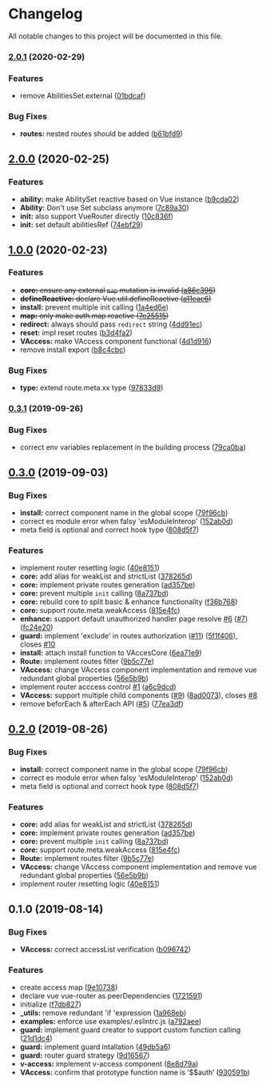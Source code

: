 # Changelog

All notable changes to this project will be documented in this file.

### [2.0.1](https://github.com/lbwa/v-access/compare/v2.0.0...v2.0.1) (2020-02-29)


### Features

* remove AbilitiesSet.external ([01bdcaf](https://github.com/lbwa/v-access/commit/01bdcaf5b4bd399e438c22a1e295e0aa743eb9d1))


### Bug Fixes

* **routes:** nested routes should be added ([b61bfd9](https://github.com/lbwa/v-access/commit/b61bfd9d1cfd97b14a4f7067efb5feca446be46a))

## [2.0.0](https://github.com/lbwa/v-access/compare/v1.0.0...v2.0.0) (2020-02-25)


### Features

* **ability:** make AbilitySet reactive based on Vue instance ([b9cda02](https://github.com/lbwa/v-access/commit/b9cda025ccd56cd4c3e3ca7d7c66eabc13ddbc2e))
* **Ability:** Don't use Set subclass anymore ([7c89a30](https://github.com/lbwa/v-access/commit/7c89a3062233f9b5dccf421531947e025de35c7e))
* **init:** also support VueRouter directly ([10c836f](https://github.com/lbwa/v-access/commit/10c836f7987a2614e4b55c80310e0a0dfdd7ed6e))
* **init:** set default abilitiesRef ([74ebf29](https://github.com/lbwa/v-access/commit/74ebf29df66ec70752908904b7399d149095c65d))

## [1.0.0](https://github.com/lbwa/v-access/compare/v0.3.1...v1.0.0) (2020-02-23)

### Features

- ~~**core:** ensure any external `map` mutation is invalid ([a86c396](https://github.com/lbwa/v-access/commit/a86c396961b82462a0fef91befc60ec7b76c982c))~~
- ~~**defineReactive:** declare Vue.util.defineReactive ([a11cac6](https://github.com/lbwa/v-access/commit/a11cac69c855fbf09a324c20ca76f912834cdd06))~~
- **install:** prevent multiple init calling ([1a4ed6e](https://github.com/lbwa/v-access/commit/1a4ed6eddcc014d00bb169e3217a4038a857cbe4))
- ~~**map:** only make auth.map reactive ([7e25515](https://github.com/lbwa/v-access/commit/7e255155526ece21bb53bab8c29e2cbcd86ab12f))~~
- **redirect:** always should pass `redirect` string ([4dd91ec](https://github.com/lbwa/v-access/commit/4dd91ec5b07735d4dcc50ce8632e367a819cbb54))
- **reset:** impl reset routes ([b3d4fa2](https://github.com/lbwa/v-access/commit/b3d4fa2a0e53f0cd556da7ea8ef370975cb67303))
- **VAccess:** make VAccess component functional ([4d1d916](https://github.com/lbwa/v-access/commit/4d1d916c61e701642fa6cd19be8b73799a3d2e55))
- remove install export ([b8c4cbc](https://github.com/lbwa/v-access/commit/b8c4cbcce3b605a5d5ddd4a4ee4e549753b6240f))

### Bug Fixes

- **type:** extend route.meta.xx type ([97833d9](https://github.com/lbwa/v-access/commit/97833d9753133f32872c7639e76382d35036c59b))

### [0.3.1](https://github.com/lbwa/v-access/compare/v0.3.0...v0.3.1) (2019-09-26)

### Bug Fixes

- correct env variables replacement in the building process ([79ca0ba](https://github.com/lbwa/v-access/commit/79ca0ba))

## [0.3.0](https://github.com/lbwa/v-access/compare/v0.1.0...v0.3.0) (2019-09-03)

### Bug Fixes

- **install:** correct <v-access> component name in the global scope ([79f96cb](https://github.com/lbwa/v-access/commit/79f96cb))
- correct es module error when falsy 'esModuleInterop' ([152ab0d](https://github.com/lbwa/v-access/commit/152ab0d))
- meta field is optional and correct hook type ([808d5f7](https://github.com/lbwa/v-access/commit/808d5f7))

### Features

- implement router resetting logic ([40e8151](https://github.com/lbwa/v-access/commit/40e8151))
- **core:** add alias for weakList and strictList ([378265d](https://github.com/lbwa/v-access/commit/378265d))
- **core:** implement private routes generation ([ad357be](https://github.com/lbwa/v-access/commit/ad357be))
- **core:** prevent multiple `init` calling ([8a737bd](https://github.com/lbwa/v-access/commit/8a737bd))
- **core:** rebuild core to split basic & enhance functionality ([f36b768](https://github.com/lbwa/v-access/commit/f36b768))
- **core:** support route.meta.weakAccess ([815e4fc](https://github.com/lbwa/v-access/commit/815e4fc))
- **enhance:** support default unauthorized handler page resolve [#6](https://github.com/lbwa/v-access/issues/6) ([#7](https://github.com/lbwa/v-access/issues/7)) ([fc24e20](https://github.com/lbwa/v-access/commit/fc24e20))
- **guard:** implement 'exclude' in routes authorization ([#11](https://github.com/lbwa/v-access/issues/11)) ([5f1f406](https://github.com/lbwa/v-access/commit/5f1f406)), closes [#10](https://github.com/lbwa/v-access/issues/10)
- **install:** attach install function to VAccesCore ([6ea71e9](https://github.com/lbwa/v-access/commit/6ea71e9))
- **Route:** implement routes filter ([9b5c77e](https://github.com/lbwa/v-access/commit/9b5c77e))
- **VAccess:** change VAccess component implementation and remove vue redundant global properties ([56e5b9b](https://github.com/lbwa/v-access/commit/56e5b9b))
- implement router acccess control [#1](https://github.com/lbwa/v-access/issues/1) ([a6c9dcd](https://github.com/lbwa/v-access/commit/a6c9dcd))
- **VAccess:** support multiple child components ([#9](https://github.com/lbwa/v-access/issues/9)) ([8ad0073](https://github.com/lbwa/v-access/commit/8ad0073)), closes [#8](https://github.com/lbwa/v-access/issues/8)
- remove beforEach & afterEach API ([#5](https://github.com/lbwa/v-access/issues/5)) ([77ea3df](https://github.com/lbwa/v-access/commit/77ea3df))

## [0.2.0](https://github.com/lbwa/v-access/compare/v0.1.0...v0.2.0) (2019-08-26)

### Bug Fixes

- **install:** correct <v-access> component name in the global scope ([79f96cb](https://github.com/lbwa/v-access/commit/79f96cb))
- correct es module error when falsy 'esModuleInterop' ([152ab0d](https://github.com/lbwa/v-access/commit/152ab0d))
- meta field is optional and correct hook type ([808d5f7](https://github.com/lbwa/v-access/commit/808d5f7))

### Features

- **core:** add alias for weakList and strictList ([378265d](https://github.com/lbwa/v-access/commit/378265d))
- **core:** implement private routes generation ([ad357be](https://github.com/lbwa/v-access/commit/ad357be))
- **core:** prevent multiple `init` calling ([8a737bd](https://github.com/lbwa/v-access/commit/8a737bd))
- **core:** support route.meta.weakAccess ([815e4fc](https://github.com/lbwa/v-access/commit/815e4fc))
- **Route:** implement routes filter ([9b5c77e](https://github.com/lbwa/v-access/commit/9b5c77e))
- **VAccess:** change VAccess component implementation and remove vue redundant global properties ([56e5b9b](https://github.com/lbwa/v-access/commit/56e5b9b))
- implement router resetting logic ([40e8151](https://github.com/lbwa/v-access/commit/40e8151))

## 0.1.0 (2019-08-14)

### Bug Fixes

- **VAccess:** correct accessList verification ([b096742](https://github.com/lbwa/v-access/commit/b096742))

### Features

- create access map ([9e10738](https://github.com/lbwa/v-access/commit/9e10738))
- declare vue vue-router as peerDependencies ([1721591](https://github.com/lbwa/v-access/commit/1721591))
- initialize ([f7db827](https://github.com/lbwa/v-access/commit/f7db827))
- **\_utils:** remove redundant 'if 'expression ([1a968eb](https://github.com/lbwa/v-access/commit/1a968eb))
- **examples:** enforce use examples/.eslintrc.js ([a792aee](https://github.com/lbwa/v-access/commit/a792aee))
- **guard:** implement guard creator to support custom function calling ([21d1dc4](https://github.com/lbwa/v-access/commit/21d1dc4))
- **guard:** implement guard intallation ([49db5a6](https://github.com/lbwa/v-access/commit/49db5a6))
- **guard:** router guard strategy ([9d16567](https://github.com/lbwa/v-access/commit/9d16567))
- **v-access:** implement v-access component ([8e8d79a](https://github.com/lbwa/v-access/commit/8e8d79a))
- **VAccess:** confirm that prototype function name is ‘\$\$auth’ ([930591b](https://github.com/lbwa/v-access/commit/930591b))
